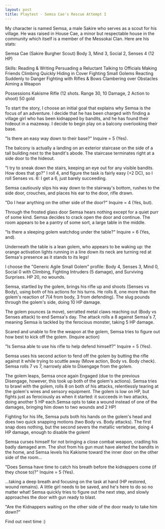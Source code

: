 ```yaml
---
layout: post
title: Playtest - Semsa Cae's Rescue Attempt I
---
```


<span style="text-decoration: underline;"></span>My character is named Semsa, a male Sakire who serves as a scout for his village. He was raised in House Cae, a minor but respectable house in the community which itself is a member of the Messokai Clan. Here are his stats:

Semsa Cae
(Sakire Burgher Scout)
Body 3, Mind 3, Social 2, Senses 4 (12 HP)

Skills:
Reading &amp; Writing
Persuading a Reluctant
Talking to Officials
Making Friends
Climbing
Quickly Hiding in Cover
Fighting Small Golems
Reacting Suddenly to Danger
Fighting with Rifles &amp; Bows
Clambering over Obstacles
Aiming a Weapon

Possessions
Kakisme Rifle (12 shots. Range 30, 10 Damage, 2 Action to shoot)
50 gold

To start the story, I choose an initial goal that explains why Semsa is the focus of an adventure. I decide that he has been charged with finding a village girl who has been kidnapped by bandits, and he has found their hideout in a mazeway. I decide to begin play on a balcony overlooking their base.

"Is there an easy way down to their base?" Inquire = 5 (Yes).

The balcony is actually a landing on an exterior staircase on the side of a tall building next to the bandit's abode. The staircase terminates right at a side door to the hideout.

"I try to sneak down the stairs, keeping an eye out for any visible bandits. How does that go?" I roll 4, and figure the task is fairly easy (+2 DC), so I roll Senses vs. 6: I get a 6, just barely succeeding.

Semsa cautiously slips his way down to the stairway's bottom, rushes to the side door, crouches, and places his ear to the door, rifle drawn.

"Do I hear anything on the other side of the door?" Inquire = 4 (Yes, but).

Through the frosted glass door Semsa hears nothing except for a quiet purr of some kind. Semsa decides to crack open the door and continue. The room appears to be a pantry of some sort, a large table in the middle.

"Is there a sleeping golem watchdog under the table?" Inquire = 6 (Yes, and).

Underneath the table is a lean golem, who appears to be waking up: the orange activation lights running in a line down its neck are turning red at Semsa's presence as it stands to its legs!

I choose the "Generic Agile Small Golem" profile: Body 4, Senses 3, Mind 0, Social 0 with Climbing, Fighting Intruders (5 damage), and Surviving Surprises. HP 20, no wounds.

Semsa, startled by the golem, brings his rifle up and shoots (Senses vs Body), using both of his actions for his turns. He rolls 8, one more than the golem's reaction of 7(4 from body, 3 from defending). The slug pounds through the golem's side, doing 10 HP damage.

The golem pounces (a move), serratted metal claws reaching out (Body vs Senses attack) to end Semsa's day. The attack rolls a 8 against Semsa's 7, meaning Semsa is tackled by the ferocious monster, taking 5 HP damage.

Scared and unable to fire the weapon at the golem, Semsa tries to figure out how best to kick off the golem. (Inquire action)

"Is Semsa able to use his rifle to help defend himself?" Inquire = 5 (Yes).

Semsa uses his second action to fend off the golem by butting the rifle against it while trying to scuttle away (Move action, Body vs. Body check). Semsa rolls 7 vs 7, narrowly able to Disengage from the golem.

The golem leaps, Semsa once again Engaged (due to the previous Disengage, however, this took up both of the golem's actions). Semsa tries to brawl with the golem, rolls 8 on both of his attacks, relentlessly tearing at the golem's wires and sensory equipment. The golem is low on HP, but fights just as ferociously as when it started: it succeeds in two attacks, doing another 5 HP each.Semsa opts to take a wound instead of one of the damages, bringing him down to two wounds and 2 HP!

Fighting for his life, Semsa puts both his hands on the golem's head and does two quick snapping motions (two Body vs. Body attacks). The first snap does nothing, but the second severs the metallic vertebrae, doing 4 HP damage, enough to disable the golem!

Semsa curses himself for not bringing a close combat weapon, cradling his badly damaged arm. The shot from his gun must have alerted the bandits in the home, and Semsa levels his Kakisme toward the inner door on the other side of the room...

"Does Semsa have time to catch his breath before the kidnappers come (if they chose to)?" Inquire = 5 (Yes).

...taking a deep breath and focusing on the task at hand (HP restored, wound remains). A little girl needs to be saved, and he's here to do so no matter what! Semsa quickly tries to figure out the next step, and slowly approaches the door with gun ready to blast.

"Are the Kidnappers waiting on the other side of the door ready to take him down?"

Find out next time :)
